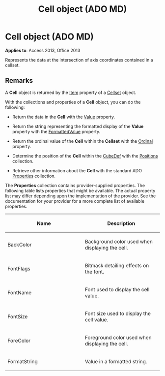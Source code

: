 ﻿---
title: Cell object (ADO MD)
TOCTitle: Cell object (ADO MD)
ms:assetid: b9d00b71-1f40-5bd1-4b89-fbdb59c552ba
ms:mtpsurl: https://msdn.microsoft.com/library/JJ249892(v=office.15)
ms:contentKeyID: 48547356
ms.date: 09/18/2015
mtps_version: v=office.15
---

# Cell object (ADO MD)


**Applies to**: Access 2013, Office 2013

Represents the data at the intersection of axis coordinates contained in a cellset.

## Remarks

A **Cell** object is returned by the [Item](item-property-ado-md-cellset.md) property of a [Cellset](cellset-object-ado-md.md) object.

With the collections and properties of a **Cell** object, you can do the following:

- Return the data in the **Cell** with the [Value](value-property-ado-md.md) property.

- Return the string representing the formatted display of the **Value** property with the [FormattedValue](formattedvalue-property-ado-md.md) property.

- Return the ordinal value of the **Cell** within the **Cellset** with the [Ordinal](ordinal-property-ado-md-cell.md) property.

- Determine the position of the **Cell** within the [CubeDef](cubedef-object-ado-md.md) with the [Positions](positions-collection-ado-md.md) collection.

- Retrieve other information about the **Cell** with the standard ADO [Properties](properties-collection-ado.md) collection.

The **Properties** collection contains provider-supplied properties. The following table lists properties that might be available. The actual property list may differ depending upon the implementation of the provider. See the documentation for your provider for a more complete list of available properties.

<table>
<colgroup>
<col style="width: 50%" />
<col style="width: 50%" />
</colgroup>
<thead>
<tr class="header">
<th><p>Name</p></th>
<th><p>Description</p></th>
</tr>
</thead>
<tbody>
<tr class="odd">
<td><p>BackColor</p></td>
<td><p>Background color used when displaying the cell.</p></td>
</tr>
<tr class="even">
<td><p>FontFlags</p></td>
<td><p>Bitmask detailing effects on the font.</p></td>
</tr>
<tr class="odd">
<td><p>FontName</p></td>
<td><p>Font used to display the cell value.</p></td>
</tr>
<tr class="even">
<td><p>FontSize</p></td>
<td><p>Font size used to display the cell value.</p></td>
</tr>
<tr class="odd">
<td><p>ForeColor</p></td>
<td><p>Foreground color used when displaying the cell.</p></td>
</tr>
<tr class="even">
<td><p>FormatString</p></td>
<td><p>Value in a formatted string.</p></td>
</tr>
</tbody>
</table>

